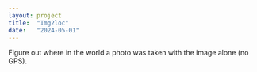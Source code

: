 ```yaml
---
layout: project
title:  "Img2loc"
date:   "2024-05-01"
---
```


Figure out where in the world a photo was taken with the image alone (no GPS).